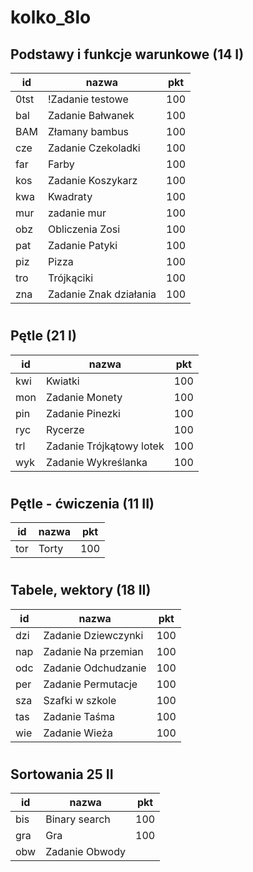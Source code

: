 # kolko_8lo

## Podstawy i funkcje warunkowe (14 I)

| id | nazwa | pkt |
|-----|-------------|-----|
| 0tst | !Zadanie testowe | 100 |
| bal | Zadanie Bałwanek | 100 |
| BAM | Złamany bambus | 100 |
| cze | Zadanie Czekoladki | 100 |
| far | Farby |	100 |
| kos |	Zadanie Koszykarz | 100 |
| kwa | Kwadraty | 100 |
| mur | zadanie mur | 100 |
| obz | Obliczenia Zosi | 100 |
| pat | Zadanie Patyki | 100 |
| piz | Pizza | 100 |
| tro | Trójkąciki | 100 |
| zna | Zadanie Znak działania | 100 |

#
## Pętle (21 I)

| id | nazwa | pkt |
|-----|-------------|-----|
| kwi |	Kwiatki | 100 |
| mon | Zadanie Monety | 100 |
| pin | Zadanie Pinezki | 100 |
| ryc | Rycerze | 100 |
| trl | Zadanie Trójkątowy lotek | 100 |
| wyk | Zadanie Wykreślanka | 100 |

#
## Pętle - ćwiczenia (11 II)

| id | nazwa | pkt |
|-----|-------------|-----|
| tor | Torty | 100 |

#
## Tabele, wektory (18 II)

| id | nazwa | pkt |
|-----|-------------|-----|
| dzi | Zadanie Dziewczynki | 100 |
| nap |	Zadanie Na przemian | 100 |
| odc | Zadanie Odchudzanie | 100 |
| per |	Zadanie Permutacje | 100 |
| sza | Szafki w szkole | 100 |
| tas | Zadanie Taśma | 100 |
| wie | Zadanie Wieża | 100 |

#
## Sortowania 25 II

| id | nazwa | pkt |
|-----|-------------|-----|
| bis |	Binary search | 100 |
| gra | Gra | 100 |
| obw |	Zadanie Obwody |  